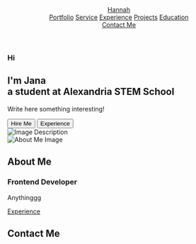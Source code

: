 <!DOCTYPE html>
<html lang="en">
<head>
   <link rel="stylesheet" href="style.css">
   <meta charset="UTF-8">
    <meta name="viewport" content="width=device-width, initial-scale=1.0"> <!-- Corrected spelling -->
    <title>Simple Portfolio</title>
    <link rel="stylesheet" href="style.css"> <!-- Ensure this file exists in the same directory -->
    <link href="https://unpkg.com/boxicons@2.1.4/css/boxicons.min.css" rel="stylesheet">
</head>
<body>
    <header class="header">
        <a href="#" class="logo"><span>Han</span>nah</a> <!-- Fixed broken tag -->
        <nav class="navbar">
            <a href="#" class="active">Portfolio</a>
            <a href="#">Service</a>
            <a href="#">Experience</a>
            <a href="#">Projects</a>
            <a href="#">Education</a>
        </nav>
        <a href="#" class="contact">Contact Me</a>
    </header>
    <section class="home">
        <div class="home-content">
            <h3>Hi</h3>
            <h1>I'm <span>Jana<br></span>a student at Alexandria STEM School</h1>
            <p>Write here something interesting!</p>
            <div class="btn-box">
                <button class="btn-1">Hire Me</button> <!-- Ensure class name matches CSS -->
                <button class="btn-2">Experience</button> <!-- Ensure class name matches CSS -->
            </div>
        </div>
        <div class="img-box"> <!-- Fixed class name from imgbox to img-box -->
            <img src="image.jpg" alt="Image Description"> <!-- Ensure this image file exists -->
        </div>
    </section>
    <section class="about">
        <div class="about-img">
            <img src="image.jpg" alt="About Me Image"> <!-- Ensure this image file exists -->
        </div>
        <div class="about-content">
            <h2 class="heading">About <span>Me</span></h2>
            <h3>Frontend <span>Developer</span></h3>
            <p>Anythinggg</p>
            <a href="#" class="btn-2">Experience</a>
        </div>
    </section>
    <section class="contact-form">
        <h2 class="contact-me">Contact <span>Me</span></h2>
    </section>
 <footer>
        <div class="social">
            <a href="#"><i class="bx bxl-facebook-circle"></i></a>
            <a href="#"><i class="bx bxl-linkedin-square"></i></a> <!-- Corrected class name -->
            <a href="#"><i class="bx bxl-instagram-alt"></i></a>
        </div>
    </footer>
</body>
</html>
